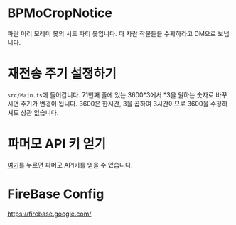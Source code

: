 # BPMoCropNotice
파란 머리 모레미 봇의 서드 파티 봇입니다. 다 자란 작물들을 수확하라고 DM으로 보냅니다.

# 재전송 주기 설정하기
`src/Main.ts`에 들어갑니다. 71번째 줄에 있는 3600\*3에서 \*3을 원하는 숫자로 바꾸시면 주기가 변경이 됩니다.
3600은 한시간, 3을 곱하여 3시간이므로 3600을 수정하셔도 상관 없습니다.

# 파머모 API 키 얻기
[여기](https://farm.jjo.kr/api/help)를 누르면 파머모 API키를 얻을 수 있습니다.

# FireBase Config
https://firebase.google.com/